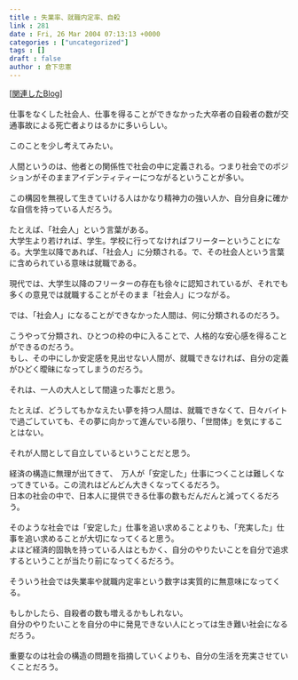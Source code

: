 ```yaml
---
title : 失業率、就職内定率、自殺
link : 281
date : Fri, 26 Mar 2004 07:13:13 +0000
categories : ["uncategorized"]
tags : []
draft : false
author : 倉下忠憲
---
```


[<A HREF="http://www.doblog.com/weblog/BlogServlet?userid=5527&blogid=125286#125286" TARGET="_blank">関連したBlog</A>]<BR><BR>仕事をなくした社会人、仕事を得ることができなかった大卒者の自殺者の数が交通事故による死亡者よりはるかに多いらしい。<BR><BR>このことを少し考えてみたい。<BR><BR>人間というのは、他者との関係性で社会の中に定義される。つまり社会でのポジションがそのままアイデンティティーにつながるということが多い。<BR><BR>この構図を無視して生きていける人はかなり精神力の強い人か、自分自身に確かな自信を持っている人だろう。<BR><BR>たとえば、「社会人」という言葉がある。<BR>大学生より若ければ、学生。学校に行ってなければフリーターということになる。大学生以降であれば、「社会人」に分類される。で、その社会人という言葉に含められている意味は就職である。<BR><BR>現代では、大学生以降のフリーターの存在も徐々に認知されているが、それでも多くの意見では就職することがそのまま「社会人」につながる。<BR><BR>では、「社会人」になることができなかった人間は、何に分類されるのだろう。<BR><BR>こうやって分類され、ひとつの枠の中に入ることで、人格的な安心感を得ることができるのだろう。<BR>もし、その中にしか安定感を見出せない人間が、就職できなければ、自分の定義がひどく曖昧になってしまうのだろう。<BR><BR>それは、一人の大人として間違った事だと思う。<BR><BR>たとえば、どうしてもかなえたい夢を持つ人間は、就職できなくて、日々バイトで過ごしていても、その夢に向かって進んでいる限り、「世間体」を気にすることはない。<BR><BR>それが人間として自立しているということだと思う。<BR><BR>経済の構造に無理が出てきて、　万人が「安定した」仕事につくことは難しくなってきている。この流れはどんどん大きくなってくるだろう。<BR>日本の社会の中で、日本人に提供できる仕事の数もだんだんと減ってくるだろう。<BR><BR>そのような社会では「安定した」仕事を追い求めることよりも、「充実した」仕事を追い求めることが大切になってくると思う。<BR>よほど経済的固執を持っている人はともかく、自分のやりたいことを自分で追求するということが当たり前になってくるだろう。<BR><BR>そういう社会では失業率や就職内定率という数字は実質的に無意味になってくる。<BR><BR>もしかしたら、自殺者の数も増えるかもしれない。<BR>自分のやりたいことを自分の中に発見できない人にとっては生き難い社会になるだろう。<BR><BR>重要なのは社会の構造の問題を指摘していくよりも、自分の生活を充実させていくことだろう。<BR><br><br>
